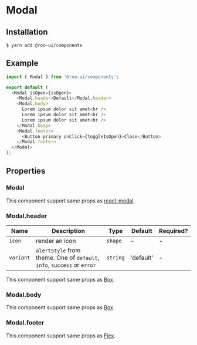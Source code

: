 # Modal

<!-- STORY -->

## Installation

```shell
$ yarn add @roo-ui/components
```

## Example

```js
import { Modal } from '@roo-ui/components';

export default (
  <Modal isOpen={isOpen}>
    <Modal.header>Default</Modal.header>
    <Modal.body>
      Lorem ipsum dolor sit amet<br />
      Lorem ipsum dolor sit amet<br />
      Lorem ipsum dolor sit amet<br />
    </Modal.body>
    <Modal.footer>
      <Button primary onClick={toggleIsOpen}>Close</Button>
    </Modal.footer>
  </Modal>
);
```

## Properties

### Modal

This component support same props as [react-modal](https://github.com/reactjs/react-modal/blob/v3.5.1/docs/README.md#general-usage-usage).

### Modal.header

| Name        | Description                                                             | Type     | Default   | Required? |
|-------------|-------------------------------------------------------------------------|----------|-----------|-----------|
| `icon`      | render an icon                                                          | `shape`  | -         | -         |
| `variant`   | `alertStyle` from theme. One of `default`, `info`, `success` or `error` | `string` | 'default' | -         |

This component support same props as [Box](https://github.com/hooroo/roo-ui/tree/master/packages/components/src/Box/README.md).

### Modal.body
This component support same props as [Box](https://github.com/hooroo/roo-ui/tree/master/packages/components/src/Box/README.md).

### Modal.footer
This component support same props as [Flex](https://github.com/hooroo/roo-ui/tree/master/packages/components/src/Flex/README.md).

